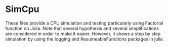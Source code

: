 # SimCpu

These files provide a CPU simulation and testing particularly using Factorial function on Julia. Note that several hypothesis and several simplifications are considered in order to make it easier. However, it shows a step by step simulation by using the logging and ResumeableFunctions packages in julia.   
